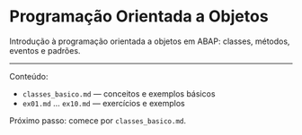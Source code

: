 # Programação Orientada a Objetos

Introdução à programação orientada a objetos em ABAP: classes, métodos, eventos e padrões.

---

Conteúdo:
- `classes_basico.md` — conceitos e exemplos básicos
- `ex01.md` … `ex10.md` — exercícios e exemplos

Próximo passo: comece por `classes_basico.md`.